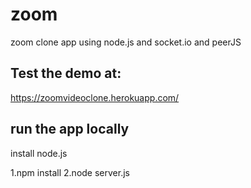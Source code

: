 # zoom
zoom clone app using node.js and socket.io and peerJS

## Test the demo at:
https://zoomvideoclone.herokuapp.com/

## run the app locally
install node.js

1.npm install
2.node server.js
